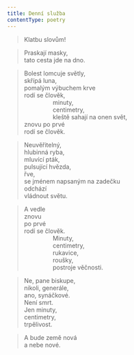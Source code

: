 ```yaml
---
title: Denní služba
contentType: poetry
---
```


> Klatbu slovům!

  

> Praskají masky,  
> tato cesta jde na dno.

  

> Bolest lomcuje světly,  
> skřípá luna,  
> pomalým výbuchem krve  
> rodí se člověk,  
>                  minuty,  
>                  centimetry,  
>                  kleště sahají na onen svět,  
> znovu po prvé  
> rodí se člověk.

  

> Neuvěřitelný,  
> hlubinná ryba,  
> mluvící pták,  
> pulsující hvězda,  
> řve,  
> se jménem napsaným na zadečku  
> odchází  
> vládnout světu.

  

> A vedle  
> znovu  
> po prvé  
> rodí se člověk.  
>                  Minuty,  
>                  centimetry,  
>                  rukavice,  
>                  roušky,  
>                  postroje věčnosti.

  

> Ne, pane biskupe,  
> nikoli, generále,  
> ano, synáčkové.  
> Není smrt.  
> Jen minuty,  
> centimetry,  
> trpělivost.

  

> A bude země nová  
> a nebe nové.
